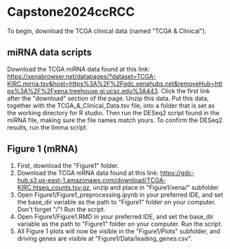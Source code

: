 # Capstone2024ccRCC

To begin, download the TCGA clinical data (named "TCGA & Clinical").

## miRNA data scripts
Download the TCGA miRNA data found at this link: https://xenabrowser.net/datapages/?dataset=TCGA-KIRC.mirna.tsv&host=https%3A%2F%2Fgdc.xenahubs.net&removeHub=https%3A%2F%2Fxena.treehouse.gi.ucsc.edu%3A443. Click the first link after the "download" section of the page. Unzip this data. Put this data, together with the TCGA_&_Clinical_Data.tsv file, into a folder that is set as the working directory for R studio. Then run the DESeq2 script found in the miRNA file, making sure the file names match yours. To confirm the DESeq2 results, run the limma script.

## Figure 1 (mRNA)
1. First, download the "Figure1" folder.
2. Download the TCGA mRNA data found at this link: https://gdc-hub.s3.us-east-1.amazonaws.com/download/TCGA-KIRC.htseq_counts.tsv.gz, unzip and place in "Figure1/xena/" subfolder
3. Open Figure1/Figure1_preprocessing.ipynb in your preferred IDE, and set the base_dir variable as the path to "Figure1" folder on your computer. Don't forget "/"! Run the script.
4. Open Figure1/Figure1.RMD in your preferred IDE, and set the base_dir variable as the path to "Figure1" folder on your computer. Run the script.
5. All Figure 1 plots will now be visible in the "Figure1/Plots" subfolder, and driving genes are visible at "Figure1/Data/leading_genes.csv". 
